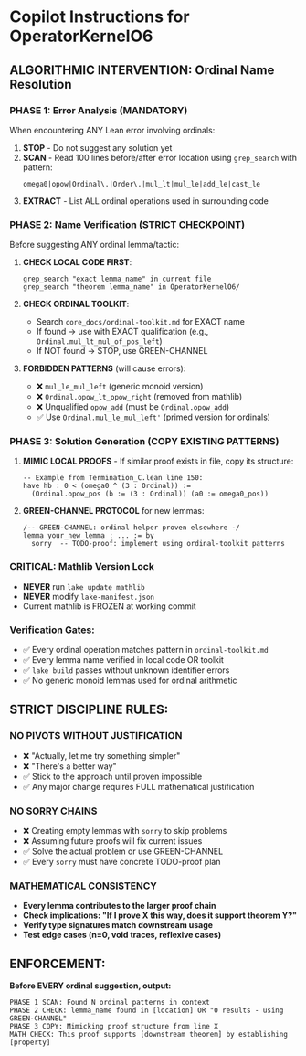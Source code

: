 # Copilot Instructions for OperatorKernelO6

## ALGORITHMIC INTERVENTION: Ordinal Name Resolution

### PHASE 1: Error Analysis (MANDATORY)
When encountering ANY Lean error involving ordinals:
1. **STOP** - Do not suggest any solution yet
2. **SCAN** - Read 100 lines before/after error location using `grep_search` with pattern:
   ```
   omega0|opow|Ordinal\.|Order\.|mul_lt|mul_le|add_le|cast_le
   ```
3. **EXTRACT** - List ALL ordinal operations used in surrounding code

### PHASE 2: Name Verification (STRICT CHECKPOINT)
Before suggesting ANY ordinal lemma/tactic:
1. **CHECK LOCAL CODE FIRST**:
   ```
   grep_search "exact lemma_name" in current file
   grep_search "theorem lemma_name" in OperatorKernelO6/
   ```
2. **CHECK ORDINAL TOOLKIT**:
   - Search `core_docs/ordinal-toolkit.md` for EXACT name
   - If found → use with EXACT qualification (e.g., `Ordinal.mul_lt_mul_of_pos_left`)
   - If NOT found → STOP, use GREEN-CHANNEL

3. **FORBIDDEN PATTERNS** (will cause errors):
   - ❌ `mul_le_mul_left` (generic monoid version)
   - ❌ `Ordinal.opow_lt_opow_right` (removed from mathlib)
   - ❌ Unqualified `opow_add` (must be `Ordinal.opow_add`)
   - ✅ Use `Ordinal.mul_le_mul_left'` (primed version for ordinals)

### PHASE 3: Solution Generation (COPY EXISTING PATTERNS)
1. **MIMIC LOCAL PROOFS** - If similar proof exists in file, copy its structure:
   ```lean
   -- Example from Termination_C.lean line 150:
   have hb : 0 < (omega0 ^ (3 : Ordinal)) :=
     (Ordinal.opow_pos (b := (3 : Ordinal)) (a0 := omega0_pos))
   ```

2. **GREEN-CHANNEL PROTOCOL** for new lemmas:
   ```lean
   /-- GREEN-CHANNEL: ordinal helper proven elsewhere -/
   lemma your_new_lemma : ... := by
     sorry  -- TODO-proof: implement using ordinal-toolkit patterns
   ```

### CRITICAL: Mathlib Version Lock
- **NEVER** run `lake update mathlib`
- **NEVER** modify `lake-manifest.json`
- Current mathlib is FROZEN at working commit

### Verification Gates:
- ✅ Every ordinal operation matches pattern in `ordinal-toolkit.md`
- ✅ Every lemma name verified in local code OR toolkit
- ✅ `lake build` passes without unknown identifier errors
- ✅ No generic monoid lemmas used for ordinal arithmetic

## STRICT DISCIPLINE RULES:

### NO PIVOTS WITHOUT JUSTIFICATION
- ❌ "Actually, let me try something simpler"
- ❌ "There's a better way"
- ✅ Stick to the approach until proven impossible
- ✅ Any major change requires FULL mathematical justification

### NO SORRY CHAINS
- ❌ Creating empty lemmas with `sorry` to skip problems
- ❌ Assuming future proofs will fix current issues
- ✅ Solve the actual problem or use GREEN-CHANNEL
- ✅ Every `sorry` must have concrete TODO-proof plan

### MATHEMATICAL CONSISTENCY
- **Every lemma contributes to the larger proof chain**
- **Check implications: "If I prove X this way, does it support theorem Y?"**
- **Verify type signatures match downstream usage**
- **Test edge cases (n=0, void traces, reflexive cases)**

## ENFORCEMENT: 
**Before EVERY ordinal suggestion, output:**
```
PHASE 1 SCAN: Found N ordinal patterns in context
PHASE 2 CHECK: lemma_name found in [location] OR "0 results - using GREEN-CHANNEL"
PHASE 3 COPY: Mimicking proof structure from line X
MATH CHECK: This proof supports [downstream theorem] by establishing [property]
```
